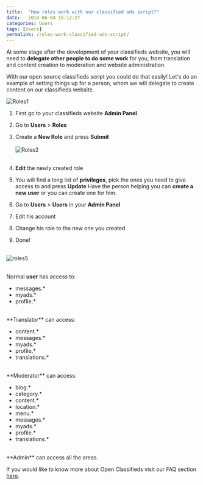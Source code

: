 ```yaml
---
title:  "How roles work with our classified ads script?"
date:   2014-06-04 15:12:27
categories: Users
tags: [Users]
permalink: /roles-work-classified-ads-script/
---
```

At some stage after the development of your classifieds website, you will need to **delegate other people to do some work** for you, from translation and content creation to moderation and website administration.

With our open source classifieds script you could do that easily! Let's do an example of setting things up for a person, whom we will delegate to create content on our classifieds website.

![Roles1](//open-classifieds.com/wp-content/uploads/2014/06/Roles11.png)

1. First go to your classifieds website **Admin Panel** 
2. Go to **Users** > **Roles** 
3. Create a **New Role** and press **Submit** <br><br>![Roles2](//open-classifieds.com/wp-content/uploads/2014/06/Roles21.png)<br><br>
4. **Edit** the newly created role 
5. You will find a long list of **privileges**, pick the ones you need to give access to and press **Update** Have the person helping you can **create a new user** or you can create one for him. 

1. Go to **Users** > **Users** in your **Admin Panel** 
2. Edit his account 
3. Change his role to the new one you created 
4. Done! <br><br>

![roles5](//open-classifieds.com/wp-content/uploads/2014/06/roles51.png)<br><br> 

Normal **user** has access to:

- messages.*
- myads.*
- profile.*

<br>
**Translator** can access:

- content.*
- messages.*
- myads.*
- profile.*
- translations.*

<br>
**Moderator** can access:

- blog.*
- category.*
- content.*
- location.*
- menu.*
- messages.*
- myads.*
- profile.*
- translations.*

<br>
**Admin** can access all the areas.


If you would like to know more about Open Classifieds visit our FAQ section [here](http://docs.yclas.com/).


